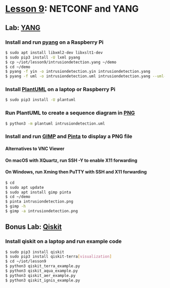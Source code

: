 # [Lesson 9](https://goo.gl/RIzzfl): NETCONF and YANG

## Lab: [YANG](https://en.wikipedia.org/wiki/YANG)

### Install and run [pyang](https://github.com/mbj4668/pyang) on a Raspberry Pi
```sh
$ sudo apt install libxml2-dev libxslt1-dev
$ sudo pip3 install -U lxml pyang
$ cp ~/iot/lesson9/intrusiondetection.yang ~/demo
$ cd ~/demo
$ pyang -f yin -o intrusiondetection.yin intrusiondetection.yang
$ pyang -f uml -o intrusiondetection.uml intrusiondetection.yang --uml-no=stereotypes,annotation,typedef
```
### Install [PlantUML](https://en.wikipedia.org/wiki/PlantUML) on a laptop or Raspberry Pi
```sh
$ sudo pip3 install -U plantuml
```
### Run PlantUML to create a sequence diagram in <a href="https://en.wikipedia.org/wiki/Portable_Network_Graphics">PNG</a>
```sh
$ python3 -m plantuml intrusiondetection.uml
```
### Install and run [GIMP](https://en.wikipedia.org/wiki/GIMP) and [Pinta](https://en.wikipedia.org/wiki/Pinta_(software)) to display a PNG file

#### Alternatives to VNC Viewer

#### On macOS with XQuartz, run SSH -Y to enable X11 forwarding

#### On Windows, run Xming then PuTTY with SSH and X11 forwarding
```sh
$ cd
$ sudo apt update
$ sudo apt install gimp pinta
$ cd ~/demo
$ pinta intrusiondetection.png
$ gimp -h
$ gimp -a intrusiondetection.png
```

## Bonus Lab: [Qiskit](https://en.wikipedia.org/wiki/Qiskit)

### Install qiskit on a laptop and run example code

```sh
$ sudo pip3 install qiskit
$ sudo pip3 install qiskit-terra[visualization]
$ cd ~/iot/lesson9
$ python3 qiskit_terra_example.py
$ python3 qiskit_aqua_example.py
$ python3 qiskit_aer_example.py
$ python3 qiskit_ignis_example.py
```
